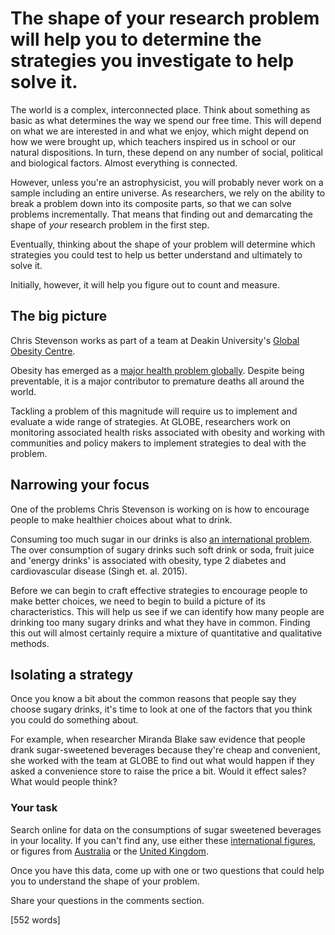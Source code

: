 # The shape of your research problem will help you to determine the strategies you investigate to help solve it.

The world is a complex, interconnected place.  Think about something as basic as what determines the way we spend our free time.  This will depend on what we are interested in and what we enjoy, which might depend on how we were brought up, which teachers inspired us in school or our natural dispositions.  In turn, these depend on any number of social, political and biological factors.   Almost everything is connected.

However, unless you're an astrophysicist, you will probably never work on a sample including an entire universe. As researchers, we rely on the ability to break a problem down into its composite parts, so that we can solve problems incrementally.  That means that finding out and demarcating the shape of _your_ research problem in the first step.

Eventually, thinking about the shape of your problem will determine which strategies you could test to help us better understand and ultimately to solve it. 

Initially, however, it will help you figure out to count and measure.

## The big picture

Chris Stevenson works as part of a team at Deakin University's [Global Obesity Centre](http://www.deakin.edu.au/cphr/our-research/global-obesity-centre).  

Obesity has emerged as a [major health problem globally](http://www.who.int/mediacentre/factsheets/fs311/en/).  Despite being preventable, it is a major contributor to premature deaths all around the world.

Tackling a problem of this magnitude will require us to implement and evaluate a wide range of strategies.  At GLOBE, researchers work on monitoring associated health risks associated with obesity and working with communities and policy makers to implement strategies to deal with the problem.

## Narrowing your focus

One of the problems Chris Stevenson is working on is how to encourage people to make healthier choices about what to drink.

Consuming too much sugar in our drinks is also [an international problem](http://journals.plos.org/plosone/article?id=10.1371/journal.pone.0124845). The over consumption of sugary drinks such soft drink or soda, fruit juice and 'energy drinks' is associated with obesity, type 2 diabetes and cardiovascular disease (Singh et. al. 2015).  

Before we can begin to craft effective strategies to encourage people to make better choices, we need to begin to build a picture of its characteristics.  This will help us see if we can identify how many people are drinking too many sugary drinks and what they have in common.   Finding this out will almost certainly require a mixture of quantitative and qualitative methods.  


## Isolating a strategy

Once you know a bit about the common reasons that people say they choose sugary drinks, it's time to look at one of the factors that you think you could do something about.

For example, when researcher Miranda Blake saw evidence that people drank sugar-sweetened beverages because they're cheap and convenient, she worked with the team at GLOBE to find out what would happen if they asked a convenience store to raise the price a bit.  Would it effect sales?  What would people think?


### Your task

Search online for data on the consumptions of sugar sweetened beverages in your locality. If you can't find any, use either these [international figures](http://journals.plos.org/plosone/article?id=10.1371/journal.pone.0124845), or  figures from [Australia](http://www.abs.gov.au/ausstats/abs@.nsf/Lookup/4364.0.55.007main+features7102011-12) or the [United Kingdom](www.google.com).

Once you have this data, come up with one or two  questions that could help you to understand the shape of your problem.

Share your questions in the comments section.

[552 words]
